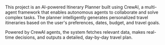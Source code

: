 This project is an AI-powered Itinerary Planner built using CrewAI, a multi-agent framework that enables autonomous agents to collaborate and solve complex tasks. The planner intelligently generates personalized travel itineraries based on the user's preferences, dates, budget, and travel goals.

Powered by CrewAI agents, the system fetches relevant data, makes real-time decisions, and outputs a detailed, day-by-day travel plan.

